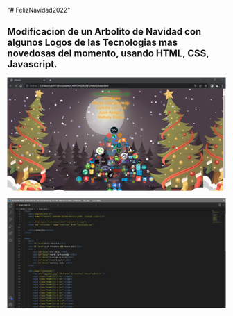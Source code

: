 "# FelizNavidad2022" 

## Modificacion de un Arbolito de Navidad con algunos Logos de las Tecnologias mas novedosas del momento, usando HTML, CSS, Javascript.

![](img/arbol.PNG)

![](img/HTML.png)
